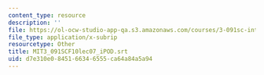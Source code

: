 ```yaml
---
content_type: resource
description: ''
file: https://ol-ocw-studio-app-qa.s3.amazonaws.com/courses/3-091sc-introduction-to-solid-state-chemistry-fall-2010/d7e310e0845166346555ca64a84a5a94_MIT3_091SCF10lec07_iPOD.srt
file_type: application/x-subrip
resourcetype: Other
title: MIT3_091SCF10lec07_iPOD.srt
uid: d7e310e0-8451-6634-6555-ca64a84a5a94
---
```

